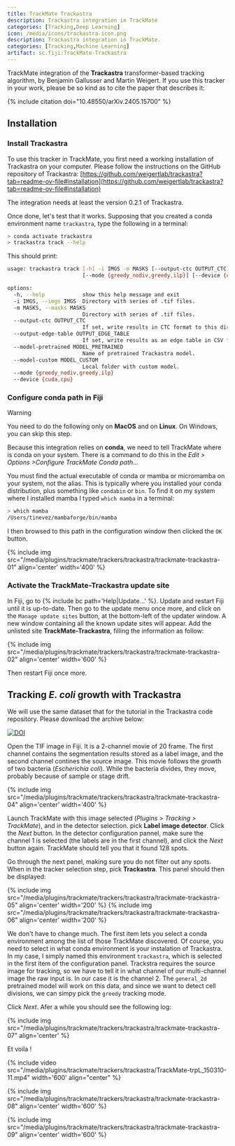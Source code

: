 ```yaml
---
title: TrackMate Trackastra
description: Trackastra integration in TrackMate
categories: [Tracking,Deep Learning]
icon: /media/icons/trackastra-icon.png
description: Trackastra integration in TrackMate.
categories: [Tracking,Machine Learning]
artifact: sc.fiji:TrackMate-Trackastra
---
```


TrackMate integration of the **Trackastra** transformer-based tracking algorithm, by Benjamin Gallusser and Martin Weigert. 
If you use this tracker in your work, please be so kind as to cite the paper that describes it:

{% include citation doi="10.48550/arXiv.2405.15700" %}

## Installation

### Install Trackastra

To use this tracker in TrackMate, you first need a working installation of Trackastra on your computer.
Please follow the instructions on the GitHub repository of Trackastra:
[https://github.com/weigertlab/trackastra?tab=readme-ov-file#installation](https://github.com/weigertlab/trackastra?tab=readme-ov-file#installation)

The integration needs at least the version 0.2.1 of Trackastra.

Once done, let's test that it works. 
Supposing that you created a conda environment name `trackastra`, type the following in a terminal:

```sh
> conda activate trackastra
> trackastra track --help
```
This should print:
```sh
usage: trackastra track [-h] -i IMGS -m MASKS [--output-ctc OUTPUT_CTC] [--output-edge-table OUTPUT_EDGE_TABLE] [--model-pretrained MODEL_PRETRAINED] [--model-custom MODEL_CUSTOM]
                        [--mode {greedy_nodiv,greedy,ilp}] [--device {cuda,cpu}]

options:
  -h, --help            show this help message and exit
  -i IMGS, --imgs IMGS  Directory with series of .tif files.
  -m MASKS, --masks MASKS
                        Directory with series of .tif files.
  --output-ctc OUTPUT_CTC
                        If set, write results in CTC format to this directory.
  --output-edge-table OUTPUT_EDGE_TABLE
                        If set, write results as an edge table in CSV format to the given file.
  --model-pretrained MODEL_PRETRAINED
                        Name of pretrained Trackastra model.
  --model-custom MODEL_CUSTOM
                        Local folder with custom model.
  --mode {greedy_nodiv,greedy,ilp}
  --device {cuda,cpu}
```

### Configure conda path in Fiji

> [!WARNING]
> You need to do the following only on **MacOS** and on **Linux**. 
> On Windows, you can skip this step.

Because this integration relies on **conda**, we need to tell TrackMate where is conda on your system.
There is a command to do this in the _Edit > Options >Configure TrackMate Conda path..._

You must find the actual executable of conda or mamba or micromamba on your system, not the alias.
This is typically where you installed your conda distribution, plus something like `condabin` or `bin`. 
To find it on my system where I installed mamba I typed `which mamba` in a terminal:
```sh
> which mamba
/Users/tinevez/mambaforge/bin/mamba
```
I then browsed to this path in the configuration window then clicked the `OK` button.

{% include img src="/media/plugins/trackmate/trackers/trackastra/trackmate-trackastra-01" align='center' width='400' %}

### Activate the TrackMate-Trackastra update site

In Fiji, go to {% include bc path='Help|Update...' %}. 
Update and restart Fiji until it is up-to-date. 
Then go to the update menu once more, and click on the `Manage update sites` button, at the bottom-left of the updater window. 
A new window containing all the known update sites will appear. 
Add the unlisted site  **TrackMate-Trackastra**, filling the information as follow:

{% include img src="/media/plugins/trackmate/trackers/trackastra/trackmate-trackastra-02" align='center' width='600' %}

Then restart Fiji once more. 

## Tracking _E. coli_ growth with Trackastra

We will use the same dataset that for the tutorial in the Trackastra code repository. 
Please download the archive below:

[![DOI](https://zenodo.org/badge/DOI/10.5281/zenodo.12600359.svg)](https://doi.org/10.5281/zenodo.12600359)

Open the TIF image in Fiji. 
It is a 2-channel movie of 20 frame. 
The first channel contains the segmentation results stored as a label image, and the second channel contines the source image. 
This movie follows the growth of two bacteria (_Escherichia coli_). 
While the bacteria divides, they move, probably because of sample or stage drift.

{% include img src="/media/plugins/trackmate/trackers/trackastra/trackmate-trackastra-04" align='center' width='400' %}

Launch TrackMate with this image selected (_Plugins > Tracking > TrackMate_), and in the detector selection. pick **Label image detector**.
Click the _Next_ button.
In the detector configuration pannel, make sure the channel 1 is selected (the labels are in the first channel), and click the _Next_ button again.
TrackMate should tell you that it found 128 spots. 

Go through the next panel, making sure you do not filter out any spots. 
When in the tracker selection step, pick **Trackastra**.
This panel should then be displayed:

{% include img src="/media/plugins/trackmate/trackers/trackastra/trackmate-trackastra-05" align='center' width='200' %}
{% include img src="/media/plugins/trackmate/trackers/trackastra/trackmate-trackastra-06" align='center' width='200' %}

We don't have to change much. 
The first item lets you select a conda environment among the list of those TrackMate discovered.
Of course, you need to select in what conda environment is your instalation of Trackastra.
In my case, I simply named this environment `trackastra`, which is selected in the first item of the configuration panel.
Trackstra requires the source image for tracking, so we have to tell it in what channel of our multi-channel image the raw input is.
In our case it is the channel 2. 
The `general_2d` pretrained model will work on this data, and since we want to detect cell divisions, we can simpy pick the `greedy` tracking mode. 

Click _Next_. 
Afer a while you should see the following log:

{% include img src="/media/plugins/trackmate/trackers/trackastra/trackmate-trackastra-07" align='center' %}

Et voila ! 

{% include video 
src="/media/plugins/trackmate/trackers/trackastra/TrackMate-trpL_150310-11.mp4" 
width='600' 
align="center" %}

{% include img src="/media/plugins/trackmate/trackers/trackastra/trackmate-trackastra-08" align='center' width='600' %}

{% include img src="/media/plugins/trackmate/trackers/trackastra/trackmate-trackastra-09" align='center' width='600' %}
